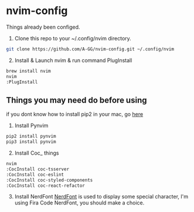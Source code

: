 # nvim-config

Things already been configed.

1. Clone this repo to your ~/.config/nvim directory.
```bash
git clone https://github.com/A-GG/nvim-config.git ~/.config/nvim
```
2. Install & Launch nvim & run command PlugInstall
```bash
brew install nvim
nvim
:PlugInstall
```

## Things you may need do before using
if you dont know how to install pip2 in your mac, go [here](https://agg.me/2021%E5%B9%B4%E5%A6%82%E4%BD%95%E5%9C%A8OSX%E4%B8%8A%E5%AE%89%E8%A3%85PIP2/)
1. Install Pynvim
```bash
pip2 install pynvim
pip3 install pynvim
```
2. Install Coc_ things
```bash
nvim
:CocInstall coc-tsserver
:CocInstall coc-eslint
:CocInstall coc-styled-components
:CocInstall coc-react-refactor
```
3. Install NerdFont
[NerdFont](https://github.com/ryanoasis/nerd-fonts) is used to display some special character, I'm using Fira Code NerdFont, you should make a choice.
